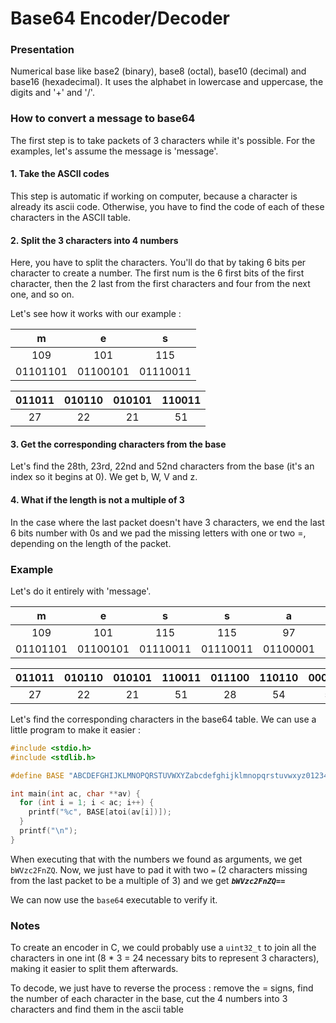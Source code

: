# Base64 Encoder/Decoder

### Presentation
Numerical base like base2 (binary), base8 (octal), base10 (decimal) and base16 (hexadecimal). It uses the alphabet in lowercase and uppercase, the digits and '+' and '/'.

### How to convert a message to base64
The first step is to take packets of 3 characters while it's possible. For the examples, let's assume the message is 'message'.

#### 1. Take the ASCII codes
This step is automatic if working on computer, because a character is already its ascii code. Otherwise, you have to find the code of each of these characters in the ASCII table.

#### 2. Split the 3 characters into 4 numbers
Here, you have to split the characters. You'll do that by taking 6 bits per character to create a number. The first num is the 6 first bits of the first character, then the 2 last from the first characters and four from the next one, and so on.

Let's see how it works with our example :

|    m     |    e     |    s     |
| :------: | :------: | :------: |
|   109    |   101    |   115    |
| 01101101 | 01100101 | 01110011 |

| 011011 | 010110 | 010101 | 110011 |
| :----: | :----: | :----: | :----: |
|   27   |   22   |   21   |   51   |

#### 3. Get the corresponding characters from the base
Let's find the 28th, 23rd, 22nd and 52nd characters from the base (it's an index so it begins at 0). We get b, W, V and z.

#### 4. What if the length is not a multiple of 3
In the case where the last packet doesn't have 3 characters, we end the last 6 bits number with 0s and we pad the missing letters with one or two =, depending on the length of the packet.

### Example
Let's do it entirely with 'message'.

|    m     |    e     |    s     |    s     |    a     |    g     |    e     |
| :------: | :------: | :------: | :------: | :------: | :------: | :------: |
|   109    |   101    |   115    |   115    |    97    |   103    |   101    |
| 01101101 | 01100101 | 01110011 | 01110011 | 01100001 | 01100111 | 01100101 |

| 011011 | 010110 | 010101 | 110011 | 011100 | 110110 | 000101 | 100111 | 011001 | 010000 |
| :----: | :----: | :----: | :----: | :----: | :----: | :----: | :----: | :----: | :----: |
|   27   |   22   |   21   |   51   |   28   |   54   |   5    |   39   |   25   |   16   |

Let's find the corresponding characters in the base64 table. We can use a little program to make it easier :
```c
#include <stdio.h>
#include <stdlib.h>

#define BASE "ABCDEFGHIJKLMNOPQRSTUVWXYZabcdefghijklmnopqrstuvwxyz0123456789+/"

int main(int ac, char **av) {
  for (int i = 1; i < ac; i++) {
    printf("%c", BASE[atoi(av[i])]);
  }
  printf("\n");
}
```

When executing that with the numbers we found as arguments, we get `bWVzc2FnZQ`. Now, we just have to pad it with two `=` (2 characters missing from the last packet to be a multiple of 3) and we get ***`bWVzc2FnZQ==`***

We can now use the `base64` executable to verify it.

### Notes
To create an encoder in C, we could probably use a `uint32_t` to join all the characters in one int (8 * 3 = 24 necessary bits to represent 3 characters), making it easier to split them afterwards.

To decode, we just have to reverse the process : remove the = signs, find the number of each character in the base, cut the 4 numbers into 3 characters and find them in the ascii table
